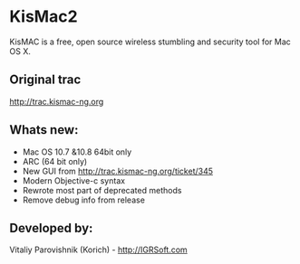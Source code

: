 KisMac2
======

KisMAC is a free, open source wireless stumbling and security tool for Mac OS X.

Original trac
-------

http://trac.kismac-ng.org

Whats new:
-------

* Mac OS 10.7 &10.8 64bit only
* ARC (64 bit only)
* New GUI from http://trac.kismac-ng.org/ticket/345
* Modern Objective-c syntax
* Rewrote most part of deprecated methods
* Remove debug info from release

Developed by:
-------

Vitaliy Parovishnik (Korich) - http://IGRSoft.com